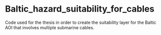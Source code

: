 # Baltic_hazard_suitability_for_cables
Code used for the thesis in order to create the suitability layer for the Baltic AOI that involves multiple submarine cables.
